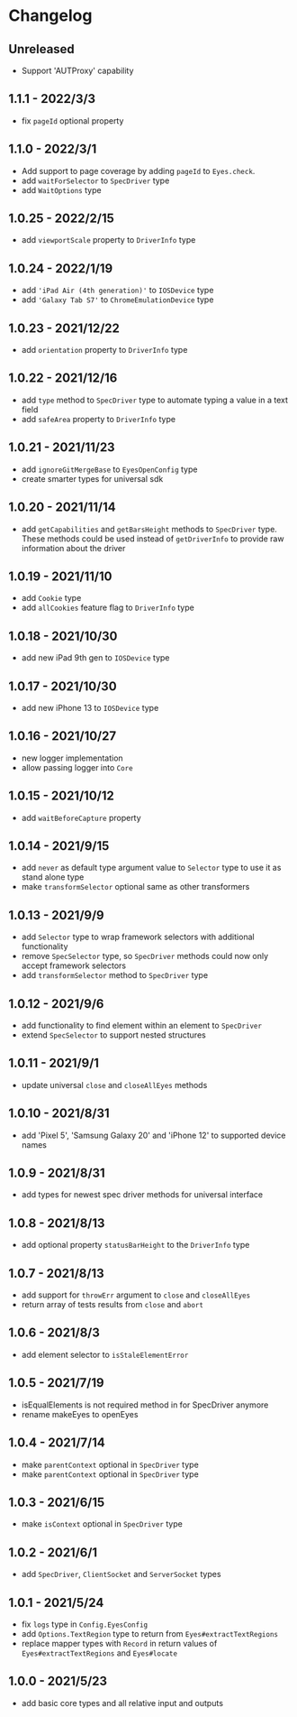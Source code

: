 # Changelog

## Unreleased

- Support 'AUTProxy' capability

## 1.1.1 - 2022/3/3

- fix `pageId` optional property

## 1.1.0 - 2022/3/1

- Add support to page coverage by adding `pageId` to `Eyes.check`.
- add `waitForSelector` to `SpecDriver` type
- add `WaitOptions` type

## 1.0.25 - 2022/2/15

- add `viewportScale` property to `DriverInfo` type

## 1.0.24 - 2022/1/19

- add `'iPad Air (4th generation)'` to `IOSDevice` type
- add `'Galaxy Tab S7'` to `ChromeEmulationDevice` type

## 1.0.23 - 2021/12/22

- add `orientation` property to `DriverInfo` type

## 1.0.22 - 2021/12/16

- add `type` method to `SpecDriver` type to automate typing a value in a text field
- add `safeArea` property to `DriverInfo` type

## 1.0.21 - 2021/11/23

- add `ignoreGitMergeBase` to `EyesOpenConfig` type
- create smarter types for universal sdk

## 1.0.20 - 2021/11/14

- add `getCapabilities` and `getBarsHeight` methods to `SpecDriver` type. These methods could be used instead of `getDriverInfo` to provide raw information about the driver

## 1.0.19 - 2021/11/10

- add `Cookie` type
- add `allCookies` feature flag to `DriverInfo` type

## 1.0.18 - 2021/10/30

- add new iPad 9th gen to `IOSDevice` type

## 1.0.17 - 2021/10/30

- add new iPhone 13 to `IOSDevice` type

## 1.0.16 - 2021/10/27

- new logger implementation
- allow passing logger into `Core` 

## 1.0.15 - 2021/10/12

- add `waitBeforeCapture` property

## 1.0.14 - 2021/9/15

- add `never` as default type argument value to  `Selector` type to use it as stand alone type
- make `transformSelector` optional same as other transformers 

## 1.0.13 - 2021/9/9

- add `Selector` type to wrap framework selectors with additional functionality
- remove `SpecSelector` type, so `SpecDriver` methods could now only accept framework selectors
- add `transformSelector` method to `SpecDriver` type

## 1.0.12 - 2021/9/6

- add functionality to find element within an element to `SpecDriver`
- extend `SpecSelector` to support nested structures

## 1.0.11 - 2021/9/1

- update universal `close` and `closeAllEyes` methods

## 1.0.10 - 2021/8/31

- add 'Pixel 5', 'Samsung Galaxy 20' and 'iPhone 12' to supported device names

## 1.0.9 - 2021/8/31

- add types for newest spec driver methods for universal interface

## 1.0.8 - 2021/8/13

- add optional property `statusBarHeight` to the `DriverInfo` type

## 1.0.7 - 2021/8/13

- add support for `throwErr` argument to `close` and `closeAllEyes`
- return array of tests results from `close` and `abort`

## 1.0.6 - 2021/8/3

- add element selector to `isStaleElementError`

## 1.0.5 - 2021/7/19

- isEqualElements is not required method in for SpecDriver anymore
- rename makeEyes to openEyes

## 1.0.4 - 2021/7/14

- make `parentContext` optional in `SpecDriver` type
- make `parentContext` optional in `SpecDriver` type
## 1.0.3 - 2021/6/15

- make `isContext` optional in `SpecDriver` type

## 1.0.2 - 2021/6/1

- add `SpecDriver`, `ClientSocket` and `ServerSocket` types

## 1.0.1 - 2021/5/24

- fix `logs` type in `Config.EyesConfig`
- add `Options.TextRegion` type to return from `Eyes#extractTextRegions`
- replace mapper types with `Record` in return values of `Eyes#extractTextRegions` and `Eyes#locate`

## 1.0.0 - 2021/5/23

- add basic core types and all relative input and outputs
